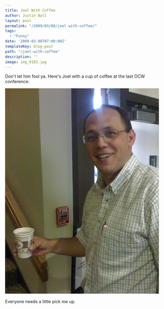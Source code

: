 ```yaml
---
title: Joel With Coffee
author: Justin Ball
layout: post
permalink: "/2009/03/08/joel-with-coffee/"
tags:
  - "Funny"
date: '2009-03-08T07:00:00Z'
templateKey: blog-post
path: "/joel-with-coffee"
description: ''
image: img_0182.jpg
---
```


Don't let him fool ya. Here's Joel with a cup of coffee at the last OCW conference:

![Joel Duffin strikes][1]

Everyone needs a little pick me up.

 [1]: img_0182.jpg "Joel Duffin strikes"
